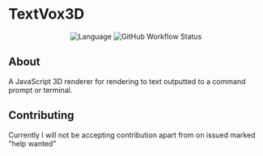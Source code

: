 # TextVox3D
<div align="center">
    <p>
        <img alt="Language" src="https://img.shields.io/badge/javascript-grey?style=for-the-badge&logo=javascript" />
        <img alt="GitHub Workflow Status" src="https://img.shields.io/github/actions/workflow/status/JimmyBinoculars/TextVox3D/node.js.yml?style=for-the-badge" />
    </p>
</div>

## About
A JavaScript 3D renderer for rendering to text outputted to a command prompt or terminal.

## Contributing
Currently I will not be accepting contribution apart from on issued marked "help wanted"